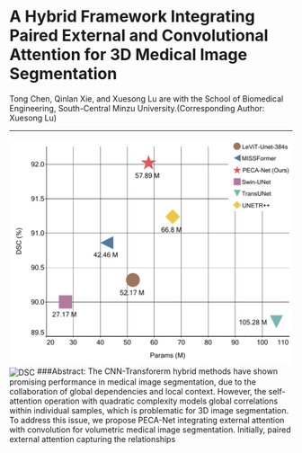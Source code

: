 # A Hybrid Framework Integrating Paired External and Convolutional Attention for 3D Medical Image Segmentation
Tong Chen, Qinlan Xie, and Xuesong Lu are with the School of Biomedical Engineering, South-Central Minzu University.(Corresponding Author: Xuesong Lu)
***
![DSC](https://github.com/ChenTong999/PECA-Net/raw/master/DSC.png ) <img src="[./xxx.png](https://github.com/ChenTong999/PECA-Net/raw/master/DSC.png)" width = "300" height = "300" alt="DSC" align=center />
###Abstract: The CNN-Transforerm hybrid methods have shown promising performance in medical image segmentation, due to the collaboration of global dependencies and local context. However, the self-attention operation with quadratic complexity models global correlations within individual samples, which is problematic for 3D image segmentation. To address this issue, we propose PECA-Net integrating external attention with convolution for volumetric medical image segmentation. Initially, paired external attention capturing the relationships

